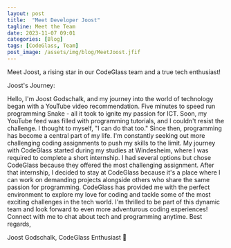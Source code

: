 ```yaml
---
layout: post
title:  "Meet Developer Joost"
tagline: Meet the Team
date: 2023-11-07 09:01
categories: [Blog]
tags: [CodeGlass, Team]
post_image: /assets/img/blog/MeetJoost.jfif
---
```


Meet Joost, a rising star in our CodeGlass team and a true tech enthusiast!

Joost's Journey:

Hello, I'm Joost Godschalk, and my journey into the world of technology began with a YouTube video recommendation. Five minutes to speed run programming Snake - all it took to ignite my passion for ICT. Soon, my YouTube feed was filled with programming tutorials, and I couldn't resist the challenge. I thought to myself, "I can do that too."
Since then, programming has become a central part of my life. I'm constantly seeking out more challenging coding assignments to push my skills to the limit.
My journey with CodeGlass started during my studies at Windesheim, where I was required to complete a short internship. I had several options but chose CodeGlass because they offered the most challenging assignment. After that internship, I decided to stay at CodeGlass because it's a place where I can work on demanding projects alongside others who share the same passion for programming.
CodeGlass has provided me with the perfect environment to explore my love for coding and tackle some of the most exciting challenges in the tech world. I'm thrilled to be part of this dynamic team and look forward to even more adventurous coding experiences!
Connect with me to chat about tech and programming anytime.
Best regards,

Joost Godschalk, CodeGlass Enthusiast 🚀